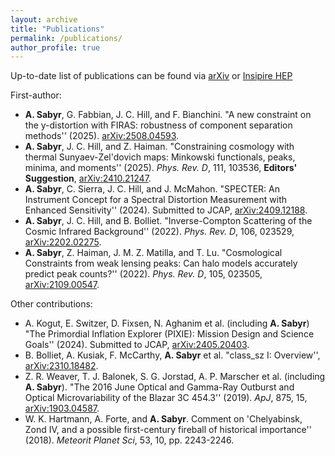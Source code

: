 ```yaml
---
layout: archive
title: "Publications"
permalink: /publications/
author_profile: true
---
```


Up-to-date list of publications can be found via [arXiv](https://arxiv.org/search/astro-ph?searchtype=author&query=Sabyr,+A) or [Insipire HEP](https://inspirehep.net/authors/1915719)

First-author:
- **A. Sabyr**, G. Fabbian, J. C. Hill, and F. Bianchini. "A new constraint on the y-distortion with FIRAS: robustness of component separation methods'' (2025). [arXiv:2508.04593](https://arxiv.org/abs/2508.04593).
- **A. Sabyr**, J. C. Hill, and  Z. Haiman. "Constraining cosmology with thermal Sunyaev-Zel'dovich maps: Minkowski functionals, peaks, minima, and moments'' (2025). *Phys. Rev. D*, 111, 103536, **Editors' Suggestion**, [arXiv:2410.21247](https://arxiv.org/abs/2410.21247).
- **A. Sabyr**, C. Sierra, J. C. Hill, and  J. McMahon. "SPECTER: An Instrument Concept for a Spectral Distortion Measurement with Enhanced Sensitivity'' (2024). Submitted to JCAP, [arXiv:2409.12188](https://arxiv.org/abs/2409.12188).
- **A. Sabyr**, J. C. Hill, and B. Bolliet. "Inverse-Compton Scattering of the Cosmic Infrared Background'' (2022). *Phys. Rev. D*, 106, 023529, [arXiv:2202.02275](https://arxiv.org/abs/2202.02275). 
- **A. Sabyr**, Z. Haiman, J. M. Z. Matilla, and T. Lu. "Cosmological Constraints from weak lensing peaks: Can halo models accurately predict peak counts?'' (2022). *Phys. Rev. D*, 105, 023505, [arXiv:2109.00547](https://arxiv.org/abs/2109.00547).

Other contributions:
-  A. Kogut, E. Switzer, D. Fixsen, N. Aghanim et al. (including **A. Sabyr**) "The Primordial Inflation Explorer (PIXIE): Mission Design and Science Goals''  (2024). Submitted to JCAP, [arXiv:2405.20403](https://arxiv.org/abs/2405.20403).
- B. Bolliet, A. Kusiak, F. McCarthy, **A. Sabyr** et al. "class_sz I: Overview'', [arXiv:2310.18482](https://arxiv.org/abs/2310.18482).
- Z. R. Weaver, T. J. Balonek, S. G. Jorstad,  A. P. Marscher et al. (including **A. Sabyr**). "The 2016 June Optical and Gamma-Ray Outburst and Optical Microvariability of the Blazar 3C 454.3'' (2019). *ApJ*, 875, 15, [arXiv:1903.04587](https://arxiv.org/abs/1903.04587).
- W. K. Hartmann, A. Forte, and **A. Sabyr**. Comment on 'Chelyabinsk, Zond IV, and a possible first-century fireball of historical importance'' (2018). *Meteorit Planet Sci*, 53, 10, pp. 2243-2246.
